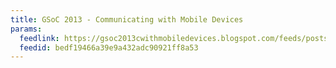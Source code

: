```yaml
---
title: GSoC 2013 - Communicating with Mobile Devices
params:
  feedlink: https://gsoc2013cwithmobiledevices.blogspot.com/feeds/posts/default?alt=rss
  feedid: bedf19466a39e9a432adc90921ff8a53
---
```

